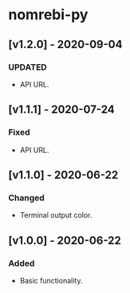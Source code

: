 # nomrebi-py

## [v1.2.0] - 2020-09-04

### UPDATED
- API URL.

## [v1.1.1] - 2020-07-24

### Fixed
- API URL.

## [v1.1.0] - 2020-06-22

### Changed
- Terminal output color.

## [v1.0.0] - 2020-06-22

### Added
- Basic functionality.
